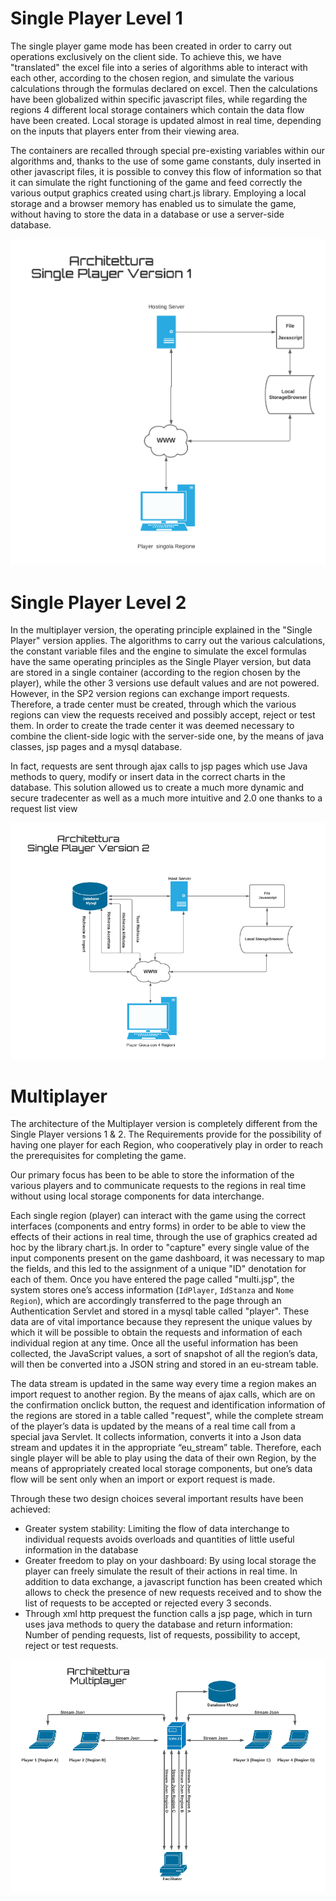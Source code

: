 # Single Player Level 1
The single player game mode has been created in order to carry out operations exclusively on the client side.
To achieve this, we have "translated" the excel file into a series of algorithms able to interact with each other, according to the chosen region, and simulate the various calculations through the formulas declared on excel.
Then the calculations have been globalized within specific javascript files, while regarding the regions 4 different local storage containers which contain the data flow have been created.
Local storage is updated almost in real time, depending on the inputs that players enter from their viewing area.

The containers are recalled through special pre-existing variables within our algorithms and, thanks to the use of some game constants, duly inserted in other javascript files, it is possible to convey this flow of information so that it can simulate the right functioning of the game and feed correctly the various output graphics created using chart.js library.
Employing a local storage and a browser memory has enabled us to simulate the game, without having to store the data in a database or use a server-side database.

![pic1](pictures/pic1.png)

# Single Player Level 2
In the multiplayer version, the operating principle explained in the "Single Player" version applies.
The algorithms to carry out the various calculations, the constant variable files and the engine to simulate the excel formulas have the same operating principles as the Single Player version, but data are stored in a single container (according to the region chosen by the player), while the other 3 versions use default values ​​and are not powered.
However, in the SP2 version regions can exchange import requests. Therefore, a trade center must be created, through which the various regions can view the requests received and possibly accept, reject or test them.
In order to create the trade center it was deemed necessary to combine the client-side logic with the server-side one, by the means of java classes, jsp pages and a mysql database.

In fact, requests are sent through ajax calls to jsp pages which use Java methods to query, modify or insert data in the correct charts in the database.
This solution allowed us to create a much more dynamic and secure tradecenter as well as a much more intuitive and 2.0 one thanks to a request list view

![pic2](pictures/pic2.png)

# Multiplayer
The architecture of the Multiplayer version is completely different from the Single Player versions 1 & 2. The Requirements provide for the possibility of having one player for each Region, who cooperatively play in order to reach the prerequisites for completing the game.
 
 
Our primary focus has been to be able to store the information of the various players and to communicate requests to the regions in real time without using local storage components for data interchange.

Each single region (player) can interact with the game using the correct interfaces (components and entry forms) in order to be able to view the effects of their actions in real time, through the use of graphics created ad hoc by the library chart.js.
In order to "capture" every single value of the input components present on the game dashboard, it was necessary to map the fields, and this led to the assignment of a unique "ID" denotation for each of them.
Once you have entered the page called "multi.jsp", the system stores one’s access information (`IdPlayer`, `IdStanza` and `Nome Region`), which are accordingly transferred to the page through an Authentication Servlet and stored in a mysql table called "player". These data are of vital importance because they represent the unique values ​​by which it will be possible to obtain the requests and information of each individual region at any time.
Once all the useful information has been collected, the JavaScript values, a sort of snapshot of all the region’s data, will then be converted into a JSON string and stored in an eu-stream table.

The data stream is updated in the same way every time a region makes an import request to another region. By the means of ajax calls, which are on the confirmation onclick button, the request and identification information of the regions are stored in a table called "request", while the complete stream of the player’s data is updated by the means of a real time call from a special java Servlet. It collects information, converts it into a Json data stream and updates it in the appropriate “eu_stream” table.
Therefore, each single player will be able to play using the data of their own Region, by the means of appropriately created local storage components, but one’s data flow will be sent only when an import or export request is made.

Through these two design choices several important results have been achieved:
-	Greater system stability: 
Limiting the flow of data interchange to individual requests avoids overloads and quantities of little useful information in the database
-	Greater freedom to play on your dashboard: 
By using local storage the player can freely simulate the result of their actions in real time.
 In addition to data exchange, a javascript function has been created which allows to check the presence of new requests received and to show the list of requests to be accepted or rejected every 3 seconds.
-	Through xml http prequest the function calls a jsp page, which in turn uses java methods to query the database and return information: 
Number of pending requests, list of requests, possibility to accept, reject or test requests.

![pic3](pictures/pic3.png)

